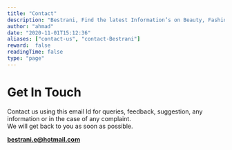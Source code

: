 ```yaml
---
title: "Contact"
description: "Bestrani, Find the latest Information’s on Beauty, Fashion, Makeup, and more. Our Information is Highly confident and suggested Lifestyle Resources on the Internet."
author: "ahmad"
date: "2020-11-01T15:12:36"
aliases: ["contact-us", "contact-Bestrani"]
reward:  false
readingTime: false
type: "page"
---
```


Get In Touch
============

Contact us using this email Id for queries, feedback, suggestion, any information or in the case of any complaint.  
We will get back to you as soon as possible.


**bestrani.e@hotmail.com**